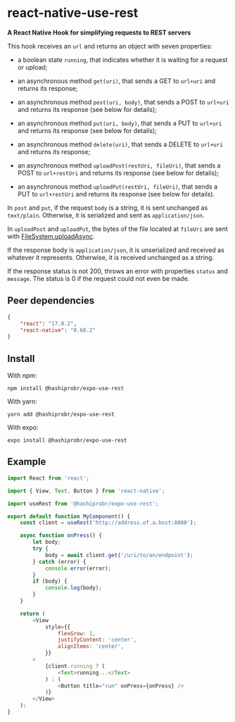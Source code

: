 react-native-use-rest
=====================

**A React Native Hook for simplifying requests to REST servers**

This hook receives an `url` and returns an object with seven properties:

* a boolean state `running`, that indicates whether it is waiting for a request
  or upload;

* an asynchronous method `get(uri)`, that sends a GET to `url+uri` and returns
  its response;

* an asynchronous method `post(uri, body)`, that sends a POST to `url+uri` and
  returns its response (see below for details);

* an asynchronous method `put(uri, body)`, that sends a PUT to `url+uri` and
  returns its response (see below for details);

* an asynchronous method `delete(uri)`, that sends a DELETE to `url+uri` and
  returns its response;

* an asynchronous method `uploadPost(restUri, fileUri)`, that sends a POST to
  `url+restUri` and returns its response (see below for details);

* an asynchronous method `uploadPut(restUri, fileUri)`, that sends a PUT to
  `url+restUri` and returns its response (see below for details).

In `post` and `put`, if the request `body` is a string, it is sent unchanged as
`text/plain`. Otherwise, it is serialized and sent as `application/json`.

In `uploadPost` and `uploadPut`, the bytes of the file located at `fileUri` are
sent with
[FileSystem.uploadAsync](https://docs.expo.dev/versions/latest/sdk/filesystem/#filesystemuploadasyncurl-fileuri-options).

If the response body is `application/json`, it is unserialized and received as
whatever it represents. Otherwise, it is received unchanged as a string.

If the response status is not 200, throws an error with properties `status` and
`message`. The status is 0 if the request could not even be made.


Peer dependencies
-----------------

``` json
{
    "react": "17.0.2",
    "react-native": "0.68.2"
}
```


Install
-------

With npm:

```
npm install @hashiprobr/expo-use-rest
```

With yarn:

```
yarn add @hashiprobr/expo-use-rest
```

With expo:

```
expo install @hashiprobr/expo-use-rest
```


Example
-------

``` js
import React from 'react';

import { View, Text, Button } from 'react-native';

import useRest from '@hashiprobr/expo-use-rest';

export default function MyComponent() {
    const client = useRest('http://address.of.a.host:8080');

    async function onPress() {
        let body;
        try {
            body = await client.get('/uri/to/an/endpoint');
        } catch (error) {
            console.error(error);
        }
        if (body) {
            console.log(body);
        }
    }

    return (
        <View
            style={{
                flexGrow: 1,
                justifyContent: 'center',
                alignItems: 'center',
            }}
        >
            {client.running ? (
                <Text>running...</Text>
            ) : (
                <Button title="run" onPress={onPress} />
            )}
        </View>
    );
}
```
